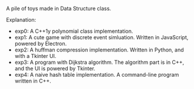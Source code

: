 A pile of toys made in Data Structure class.

Explanation:

- exp0: A C++1y polynomial class implementation.
- exp1: A cute game with discrete event simluation. Written in JavaScript, powered by Electron.
- exp2: A huffman compression implementation. Written in Python, and with a Tkinter UI. 
- exp3: A program with Dijkstra algorithm. The algorithm part is in C++, and the UI is powered by Tkinter.
- exp4: A naive hash table implementation. A command-line program written in C++.
